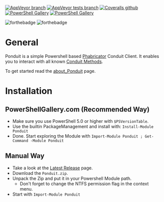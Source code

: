[![AppVeyor branch](https://img.shields.io/appveyor/ci/OCram85/Ponduit/master.svg?style=plastic "Master Banch Build Status")](https://ci.appveyor.com/project/OCram85/ponduit/branch/master)
[![AppVeyor tests branch](https://img.shields.io/appveyor/tests/OCram85/Ponduit/master.svg?style=plastic "Pester Tests Results")](https://ci.appveyor.com/project/OCram85/ponduit/branch/master/tests)
[![Coveralls github](https://img.shields.io/coveralls/github/OCram85/Ponduit.svg?style=plastic "Coveralls.io Coverage Report")](https://coveralls.io/github/OCram85/Ponduitbranch=master)
[![PowerShell Gallery](https://img.shields.io/powershellgallery/v/Ponduit.svg?style=plastic "PowershellGallery Published Version")](https://www.powershellgallery.com/packages/Ponduit)
[![PowerShell Gallery](https://img.shields.io/powershellgallery/dt/Ponduit.svg?style=plastic "PowershellGallery Downloads")](https://www.powershellgallery.com/packages/Ponduit)

![forthebadge](http://forthebadge.com/images/badges/built-with-love.svg)
![forthebadge](http://forthebadge.com/images/badges/for-you.svg)

General
=======

Ponduit is a simple Powershell based [Phabricator](https://phacility.com/) Conduit Client.
It enables you to interact with all known [Conduit Methods](https://secure.phabricator.com/conduit/).

To get started read the [about_Ponduit](/src/en-US/about_Ponduit.help.txt) page.

Installation
============


PowerShellGallery.com (Recommended Way)
---------------------------------------

* Make sure you use PowerShell 5.0 or higher with `$PSVersionTable`.
* Use the builtin PackageManagement and install with: `Install-Module Ponduit`
* Done. Start exploring the Module with `Import-Module Ponduit ; Get-Command -Module Ponduit`

Manual Way
----------

* Take a look at the [Latest Release](https://github.com/OCram85/Ponduit/releases/latest) page.
* Download the `Ponduit.zip`.
* Unpack the Zip and put it in your Powershell Module path.
  * Don't forget to change the NTFS permission flag in the context menu.
* Start with `Import-Module Ponduit`
